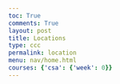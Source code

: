 ```yaml
---
toc: True
comments: True
layout: post
title: Locations
type: ccc
permalink: location
menu: nav/home.html
courses: {'csa': {'week': 0}}
---
```


